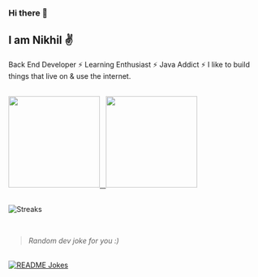 ### Hi there 👋

## I am Nikhil :v: 
Back End Developer ⚡ Learning Enthusiast ⚡ Java Addict ⚡ I like to build things that live on & use the internet.<br><br>

<div>
  <a href="https://github.com/n1khilnick">
  <img height="180em" src="https://github-readme-stats.vercel.app/api?username=n1khilnick&show_icons=true&theme=react&include_all_commits=true&count_private=true"/> 
    &nbsp;
      <a href="#"><img height="180em" src="https://github-readme-stats.vercel.app/api/top-langs/?username=n1khilnick&layout=compact&theme=react"></a>

</div>  

<!-- <div>
  
[![Nikhil's github stats](https://github-readme-stats.vercel.app/api?username=n1khilnick&count_private=true&show_icons=true&theme=react&hide_rank=false)](https://github.com/anuraghazra/github-readme-stats)

![Top Langs](https://github-readme-stats.vercel.app/api/top-langs/?username=n1khilnick&layout=compact&theme=react)
  

</div>  
 -->
  
 <br>
  
![Streaks](https://github-readme-streak-stats.herokuapp.com/?user=n1khilnick&theme=react)

<!-- ![Github Activity](https://activity-graph.herokuapp.com/graph?username=n1khilnick&theme=dracula&color=B994E6&bg_color=141321) -->

<br>

> <i>Random dev joke for you :)</i><br>
<br>
<a href="https://readme-jokes.vercel.app"><img align="center" src="https://readme-jokes.vercel.app/api?bgColor=%23141321&textColor=%2306d6a0&aColor=%2306d6a0&borderColor=%23ffffff" alt="README Jokes"></a>

<!-- ⚡ Powered by Frappuccino JavaChip -->

